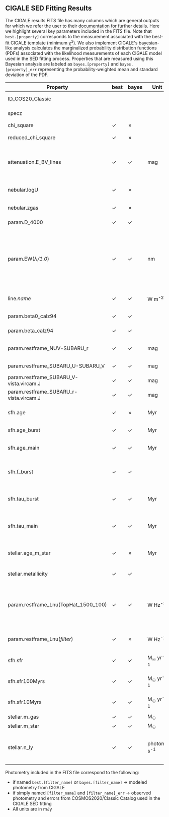 ## CIGALE SED Fitting Results

The CIGALE results FITS file has many columns which are general outputs for which we refer the user to their [documentation](https://gitlab.lam.fr/cigale/manual) for further details. Here we highlight several key parameters included in the FITS file. Note that `best.[property]` corresponds to the measurement associated with the best-fit CIGALE template (minimum &chi;<sup>2</sup>). We also implement CIGALE's bayesian-like analysis calculates the marginalized probability distribution functions (PDFs) associated with the likelihood measurements of each CIGALE model used in the SED fitting process. Properties that are measured using this Bayesian analysis are labeled as `bayes.[property]` and `bayes.[property]_err` representing the probability-weighted mean and standard deviation of the PDF.

|   Property         |    best   |  bayes   |   Unit                  |       Description                              |
| ----------------   | --------- | -------- |------------------------ | ---------------------------------------------- |
| ID_COS20_Classic   |           |          |                         | COSMOS2020 Classic ID |             
| specz              |           |          |                         | Spectroscopic Redshift                |                    
| chi_square         |  &check;  | &cross;  |                         | &chi;<sup>2</sup> of the Fit |
| reduced_chi_square |  &check;  | &cross;  |                         | reduced &chi;<sup>2</sup> of the Fit |  
| attenuation.E_BV_lines |   &check;  | &check;  |  mag     | Reddening (nebular-stellar reddening factor is 1) |
| nebular.logU |    &check;  | &cross;  |             | Ionization Parameter log<sub>10</sub> *U* |
| nebular.zgas |    &check;  | &cross;  |             | Gas-phase Metallicity     |
| param.D_4000 |    &check;  | &check;  |             | Modeled 4000&#8491; index |
| param.EW(*&lambda;/1.0*) |  &check;  | &check;  | nm  | Modeled Rest-Frame Equivalent Width of emission line at central &lambda; calculated in a window of size 1.0 nm |
| line.*name* |      &check;  | &check;  | W m<sup>-2</sup> | Modeled Emission Line Flux |
| param.beta0_calz94 |    &check;  | &check;  |         | Intrinsic UV Spectral Slope  |
| param.beta_calz94 |     &check;  | &check;  |         | Observed UV Spectral Slope |
| param.restframe_NUV-SUBARU_r |     &check;  | &check;  | mag   |   Rest-frame *(NUV - r)* color |
| param.restframe_SUBARU_U-SUBARU_V |     &check;  | &check;  | mag   |   Rest-frame *(U - V)* color | 
| param.restframe_SUBARU_V-vista.vircam.J |     &check;  | &check;  |  mag   |   Rest-frame *V - J* color |
| param.restframe_SUBARU_r-vista.vircam.J |     &check;  | &check;  |  mag   |   Rest-frame *r - J* color |
| sfh.age |      &check;  | &cross;  | Myr | Age of the oldest stars in the galaxy |
| sfh.age_burst |      &check;  | &check;  | Myr | Age of the late burst |
| sfh.age_main |     &check;  | &check;  |   Myr | Age of the main population |
| sfh.f_burst |     &check;  | &check;  |        | Mass fraction of the late burst population |
| sfh.tau_burst |     &check;  | &check;  | Myr  | *e*-folding time of the late starburst population |
| sfh.tau_main |     &check;  | &check;  |  Myr  | *e*-folding time of the main stellar population |
| stellar.age_m_star |     &check;  | &cross;  | Myr | Mass-weighted age of the stellar population | 
| stellar.metallicity |      &check;  | &check;  |   | Stellar Metallicity |
| param.restframe_Lnu(TopHat_1500_100) |      &check;  | &check;  | W Hz<sup>-1</sup> | Rest-frame 1500&#8491; Luminosity (*L<sub>&nu;</sub>*) measured in a TopHat Filter with width of 100&#8491; |
| param.restframe_Lnu(*filter*) |      &check;  | &cross;  | W Hz<sup>-1</sup>  | Rest-frame *L<sub>&nu;</sub>* luminosity in a given filter |
| sfh.sfr |      &check;  | &check;  |  M<sub>☉</sub> yr<sup>-1</sup> | Instantaneous Star Formation Rate |
| sfh.sfr100Myrs |      &check;  | &check;  | M<sub>☉</sub> yr<sup>-1</sup> | Star Formation Rate within 10 Myrs |
| sfh.sfr10Myrs |      &check;  | &check;  | M<sub>☉</sub> yr<sup>-1</sup> | Star Formation Rate within 100 Myrs |
| stellar.m_gas |      &check;  | &check;  | M<sub>☉</sub> | Gas Mass |
| stellar.m_star |      &check;  | &check;  |  M<sub>☉</sub> | Stellar Mass |
| stellar.n_ly |      &check;  | &check;  |  photons s<sup>-1</sup> | Number of Hydrogen Ionizing Photons Produced |

Photometry included in the FITS file correspond to the following:
- if named `best.[filter_name]` or `bayes.[filter_name]` &rarr; modeled photometry from CIGALE
- if simply named `[filter_name]` and `[filter_name]_err` &rarr; observed photometry and errors from COSMOS2020/Classic Catalog used in the CIGALE SED fitting
- All units are in mJy


